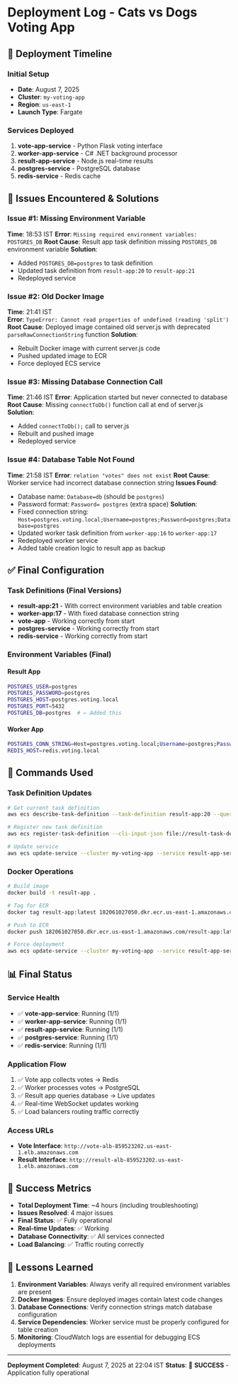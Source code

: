 # Deployment Log - Cats vs Dogs Voting App

## 🚀 Deployment Timeline

### Initial Setup
- **Date**: August 7, 2025
- **Cluster**: `my-voting-app`
- **Region**: `us-east-1`
- **Launch Type**: Fargate

### Services Deployed
1. **vote-app-service** - Python Flask voting interface
2. **worker-app-service** - C# .NET background processor  
3. **result-app-service** - Node.js real-time results
4. **postgres-service** - PostgreSQL database
5. **redis-service** - Redis cache

## 🐛 Issues Encountered & Solutions

### Issue #1: Missing Environment Variable
**Time**: 18:53 IST
**Error**: `Missing required environment variables: POSTGRES_DB`
**Root Cause**: Result app task definition missing `POSTGRES_DB` environment variable
**Solution**: 
- Added `POSTGRES_DB=postgres` to task definition
- Updated task definition from `result-app:20` to `result-app:21`
- Redeployed service

### Issue #2: Old Docker Image
**Time**: 21:41 IST  
**Error**: `TypeError: Cannot read properties of undefined (reading 'split')`
**Root Cause**: Deployed image contained old server.js with deprecated `parseRawConnectionString` function
**Solution**:
- Rebuilt Docker image with current server.js code
- Pushed updated image to ECR
- Force deployed ECS service

### Issue #3: Missing Database Connection Call
**Time**: 21:46 IST
**Error**: Application started but never connected to database
**Root Cause**: Missing `connectToDb()` function call at end of server.js
**Solution**:
- Added `connectToDb();` call to server.js
- Rebuilt and pushed image
- Redeployed service

### Issue #4: Database Table Not Found
**Time**: 21:58 IST
**Error**: `relation "votes" does not exist`
**Root Cause**: Worker service had incorrect database connection string
**Issues Found**:
- Database name: `Database=db` (should be `postgres`)
- Password format: `Password= postgres` (extra space)
**Solution**:
- Fixed connection string: `Host=postgres.voting.local;Username=postgres;Password=postgres;Database=postgres`
- Updated worker task definition from `worker-app:16` to `worker-app:17`
- Redeployed worker service
- Added table creation logic to result app as backup

## ✅ Final Configuration

### Task Definitions (Final Versions)
- **result-app:21** - With correct environment variables and table creation
- **worker-app:17** - With fixed database connection string
- **vote-app** - Working correctly from start
- **postgres-service** - Working correctly from start  
- **redis-service** - Working correctly from start

### Environment Variables (Final)

#### Result App
```bash
POSTGRES_USER=postgres
POSTGRES_PASSWORD=postgres
POSTGRES_HOST=postgres.voting.local
POSTGRES_PORT=5432
POSTGRES_DB=postgres  # ← Added this
```

#### Worker App  
```bash
POSTGRES_CONN_STRING=Host=postgres.voting.local;Username=postgres;Password=postgres;Database=postgres  # ← Fixed this
REDIS_HOST=redis.voting.local
```

## 🔧 Commands Used

### Task Definition Updates
```bash
# Get current task definition
aws ecs describe-task-definition --task-definition result-app:20 --query 'taskDefinition' > result-task-def.json

# Register new task definition
aws ecs register-task-definition --cli-input-json file://result-task-def.json

# Update service
aws ecs update-service --cluster my-voting-app --service result-app-service --task-definition result-app:21
```

### Docker Operations
```bash
# Build image
docker build -t result-app .

# Tag for ECR
docker tag result-app:latest 182061027050.dkr.ecr.us-east-1.amazonaws.com/result-app:latest

# Push to ECR
docker push 182061027050.dkr.ecr.us-east-1.amazonaws.com/result-app:latest

# Force deployment
aws ecs update-service --cluster my-voting-app --service result-app-service --force-new-deployment
```

## 📊 Final Status

### Service Health
- ✅ **vote-app-service**: Running (1/1)
- ✅ **worker-app-service**: Running (1/1) 
- ✅ **result-app-service**: Running (1/1)
- ✅ **postgres-service**: Running (1/1)
- ✅ **redis-service**: Running (1/1)

### Application Flow
1. ✅ Vote app collects votes → Redis
2. ✅ Worker processes votes → PostgreSQL  
3. ✅ Result app queries database → Live updates
4. ✅ Real-time WebSocket updates working
5. ✅ Load balancers routing traffic correctly

### Access URLs
- **Vote Interface**: `http://vote-alb-859523202.us-east-1.elb.amazonaws.com`
- **Result Interface**: `http://result-alb-859523202.us-east-1.elb.amazonaws.com`

## 🎉 Success Metrics
- **Total Deployment Time**: ~4 hours (including troubleshooting)
- **Issues Resolved**: 4 major issues
- **Final Status**: ✅ Fully operational
- **Real-time Updates**: ✅ Working
- **Database Connectivity**: ✅ All services connected
- **Load Balancing**: ✅ Traffic routing correctly

## 📝 Lessons Learned

1. **Environment Variables**: Always verify all required environment variables are present
2. **Docker Images**: Ensure deployed images contain latest code changes
3. **Database Connections**: Verify connection strings match database configuration
4. **Service Dependencies**: Worker service must be properly configured for table creation
5. **Monitoring**: CloudWatch logs are essential for debugging ECS deployments

---

**Deployment Completed**: August 7, 2025 at 22:04 IST
**Status**: 🎉 **SUCCESS** - Application fully operational
